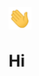 <span></span> <img src = "https://github.com/ajitirto/ajitirto/blob/main/wavehand.gif" width = "40" align="center">  <h1> Hi </h1> </span>